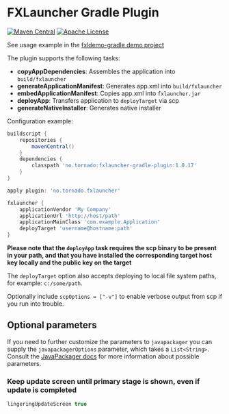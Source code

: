 # FXLauncher Gradle Plugin

[![Maven Central](https://maven-badges.herokuapp.com/maven-central/no.tornado/fxlauncher-gradle-plugin/badge.svg)](https://search.maven.org/#search|ga|1|no.tornado.fxlauncher-gradle-plugin)
[![Apache License](https://img.shields.io/badge/license-Apache%20License%202.0-blue.svg)](http://www.apache.org/licenses/LICENSE-2.0)

See usage example in the [fxldemo-gradle demo project](https://github.com/edvin/fxldemo-gradle)

The plugin supports the following tasks:

- **copyAppDependencies**: Assembles the application into `build/fxlauncher`
- **generateApplicationManifest**: Generates app.xml into `build/fxlauncher`
- **embedApplicationManifest**: Copies app.xml into `fxlauncher.jar`
- **deployApp**: Transfers application to `deployTarget` via scp
- **generateNativeInstaller**: Generates native installer

Configuration example:

```groovy
buildscript {
    repositories {
        mavenCentral()
    }
    dependencies {
        classpath 'no.tornado:fxlauncher-gradle-plugin:1.0.17'
    }
}

apply plugin: 'no.tornado.fxlauncher'

fxlauncher {
    applicationVendor 'My Company'
    applicationUrl 'http://host/path'
    applicationMainClass 'com.example.Application'
    deployTarget 'username@hostname:path'
}
```

**Please note that the `deployApp` task requires the scp binary to be present in your path, and that you have installed the corresponding target host key locally and the public key on the target**

The `deployTarget` option also accepts deploying to local file system paths, for example: `c:/some/path`.

Optionally include `scpOptions = ["-v"]` to enable verbose output from scp if you run into trouble.

## Optional parameters

If you need to further customize the parameters to `javapackager` you can supply the `javapackagerOptions` parameter, which takes a `List<String>`. Consult
the [JavaPackager docs](https://docs.oracle.com/javase/8/docs/technotes/tools/unix/javapackager.html) for more information about possible parameters.

### Keep update screen until primary stage is shown, even if update is completed

```groovy
lingeringUpdateScreen true
```